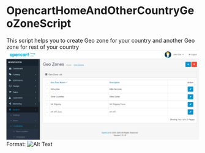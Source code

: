 # OpencartHomeAndOtherCountryGeoZoneScript

This script helps you to create Geo zone for your country and another Geo zone for rest of your country
![GitHub Logo](/geozone.png)
Format: ![Alt Text](url)
